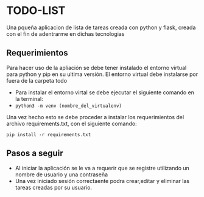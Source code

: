 <h1>TODO-LIST</h1>
<p>Una pqueña aplicacion de lista de tareas creada con python y flask, creada con el fin de adentrarme en dichas tecnologias</p>
<h2>Requerimientos</h2>
<p>Para hacer uso de la apliación se debe tener instalado el entorno virtual para python y pip en su ultima versión. El entorno virtual debe instalarse por fuera de la carpeta todo</p>
<ul>
  <li>Para instalar el entorno virtal se debe ejecutar el siguiente comando en la terminal:</li>
  <li><code>python3 -m venv (nombre_del_virtualenv)</code></li>
</ul>
<p>Una vez hecho esto se debe proceder a instalar los requerimientos del archivo requirements.txt, con el siguiente comando:</p>
<code>pip install -r requirements.txt</code>
<h2>Pasos a seguir</h2>
<ul>
  <li>Al iniciar la aplicación se le va a requerir que se registre utilizando un nombre de usuario y una contraseña</li>
  <li>Una vez iniciado sesión correctaente podra crear,editar y eliminar las tareas creadas por su usuario.</li>
</ul>

